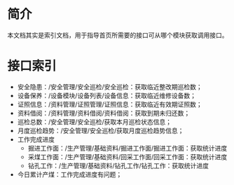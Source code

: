 # 简介
本文档其实是索引文档，用于指导首页所需要的接口可从哪个模块获取调用接口。

# 接口索引
* 安全隐患：/安全管理/安全巡检/安全巡检：获取临近整改期巡检数；
* 设备保养：/设备模块/设备列表/设备信息：获取临近维修设备数；
* 证照信息：/资料管理/证照管理/证照信息：获取临近有效期证照数；
* 资料借阅：/资料管理/资料借阅/资料借阅：获取到期未归还数；
* 巡检总数：/安全管理/安全巡检/获取本月巡检状态信息；
* 月度巡检趋势：/安全管理/安全巡检/获取月度巡检趋势信息；
* 工作完成进度
    * 掘进工作面：/生产管理/基础资料/掘进工作面/掘进工作面：获取统计进度
    * 采煤工作面：/生产管理/基础资料/回采工作面/回采工作面：获取统计进度
    * 钻孔工作：/生产管理/基础资料/钻孔工作/钻孔工作：获取统计进度
* 今日累计产煤：工作完成进度有问题；
